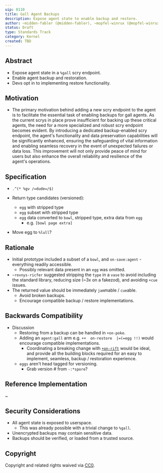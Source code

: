```yaml
---
uip: 0110
title: Gall Agent Backups
description: Expose agent state to enable backup and restore.
author: ~midden-fabler (@midden-fabler), ~mopfel-winrux (@mopfel-winrux)
status: Draft
type: Standards Track
category: Kernel
created: TBD
---
```


## Abstract

* Expose agent state in a `%gall` scry endpoint.
* Enable agent backup and restoration.
* Devs opt in to implementing restore functionality.

## Motivation

* The primary motivation behind adding a new scry endpoint to the agent is to facilitate the essential task of enabling backups for gall agents. As the current scrys in place prove insufficient for backing up these critical agents, the need for a more specialized and robust scry endpoint becomes evident. By introducing a dedicated backup-enabled scry endpoint, the agent's functionality and data preservation capabilities will be significantly enhanced, ensuring the safeguarding of vital information and enabling seamless recovery in the event of unexpected failures or data loss. This improvement will not only provide peace of mind for users but also enhance the overall reliability and resilience of the agent's operations.

## Specification

* `.^(* %gv /=dude=/$)`
* Return type candidates (versioned):
  * `egg` with stripped type
  * `egg` subset with stripped type
  * `egg` data converted to `bowl`, stripped type, extra data from `egg`
    * e.g. `[bowl page extra]`

* Move egg to `%lull`?

## Rationale

* Initial prototype included a subset of a `bowl`, and `on-save:agent` - everything readily accessible.
  * Possibly relevant data present in an `egg` was omitted.
* `~rovnys-ricfer` suggested stripping the `type` in a `vase` to avoid including the standard library, reducing size (~3x on a fakezod), and avoiding `+cue` issues.
* The returned value should be immediately `jam`mable / `cue`able.
  * Avoid broken backups.
  * Encourage compatible backup / restore implementations.

## Backwards Compatibility

* Discussion
  * Restoring from a backup can be handled in `+on-poke`.
  * Adding an `agent:gall` arm e.g. `++  on-restore  |=(=egg !!)` would encourage compatible implementations.
    * Coordinating a breaking change with [`+on-rift`](../urbit/pull/5338) would be ideal, and provide all the building blocks required for an easy to implement, seamless, backup / restoration experience.
  * `eggs` aren't head tagged for versioning.
    * Grab version # from `-:*spore`?

## Reference Implementation

~

## Security Considerations

* All agent state is exposed to userspace.
  * This was already possible with a trivial change to `%gall`.
* Unencrypted backups may contain sensitive data.
* Backups should be verified, or loaded from a trusted source.

## Copyright

Copyright and related rights waived via [CC0](../LICENSE.md).
